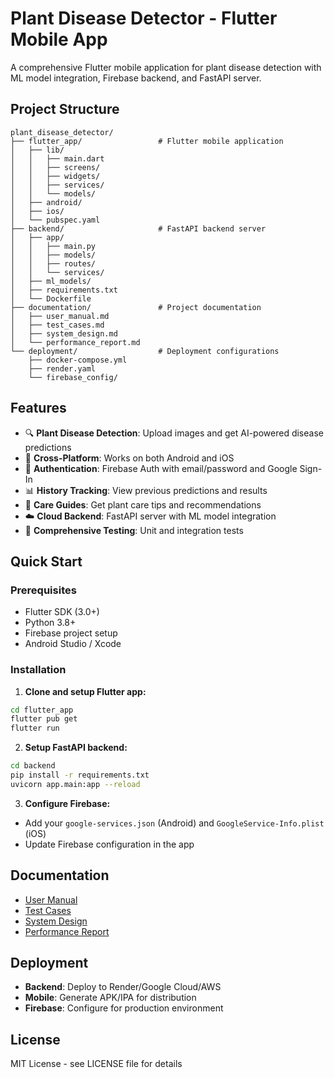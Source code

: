 # Plant Disease Detector - Flutter Mobile App

A comprehensive Flutter mobile application for plant disease detection with ML model integration, Firebase backend, and FastAPI server.

## Project Structure

```
plant_disease_detector/
├── flutter_app/                 # Flutter mobile application
│   ├── lib/
│   │   ├── main.dart
│   │   ├── screens/
│   │   ├── widgets/
│   │   ├── services/
│   │   └── models/
│   ├── android/
│   ├── ios/
│   └── pubspec.yaml
├── backend/                     # FastAPI backend server
│   ├── app/
│   │   ├── main.py
│   │   ├── models/
│   │   ├── routes/
│   │   └── services/
│   ├── ml_models/
│   ├── requirements.txt
│   └── Dockerfile
├── documentation/               # Project documentation
│   ├── user_manual.md
│   ├── test_cases.md
│   ├── system_design.md
│   └── performance_report.md
└── deployment/                  # Deployment configurations
    ├── docker-compose.yml
    ├── render.yaml
    └── firebase_config/
```

## Features

- 🔍 **Plant Disease Detection**: Upload images and get AI-powered disease predictions
- 📱 **Cross-Platform**: Works on both Android and iOS
- 🔐 **Authentication**: Firebase Auth with email/password and Google Sign-In
- 📊 **History Tracking**: View previous predictions and results
- 🌱 **Care Guides**: Get plant care tips and recommendations
- ☁️ **Cloud Backend**: FastAPI server with ML model integration
- 🧪 **Comprehensive Testing**: Unit and integration tests

## Quick Start

### Prerequisites
- Flutter SDK (3.0+)
- Python 3.8+
- Firebase project setup
- Android Studio / Xcode

### Installation

1. **Clone and setup Flutter app:**
```bash
cd flutter_app
flutter pub get
flutter run
```

2. **Setup FastAPI backend:**
```bash
cd backend
pip install -r requirements.txt
uvicorn app.main:app --reload
```

3. **Configure Firebase:**
- Add your `google-services.json` (Android) and `GoogleService-Info.plist` (iOS)
- Update Firebase configuration in the app

## Documentation

- [User Manual](documentation/user_manual.md)
- [Test Cases](documentation/test_cases.md)
- [System Design](documentation/system_design.md)
- [Performance Report](documentation/performance_report.md)

## Deployment

- **Backend**: Deploy to Render/Google Cloud/AWS
- **Mobile**: Generate APK/IPA for distribution
- **Firebase**: Configure for production environment

## License

MIT License - see LICENSE file for details


